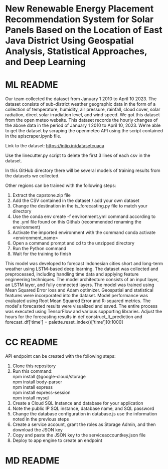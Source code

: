 # New Renewable Energy Placement Recommendation System for Solar Panels Based on the Location of East Java District Using Geospatial Analysis, Statistical Approaches, and Deep Learning

# ML README

Our team collected the dataset from January 1 2010 to April 10 2023. The dataset consists of sub-district weather geographic data in the form of a collection of temperature, humidity, air pressure, rainfall, cloud cover, solar radiation, direct solar irradiation level, and wind speed. We got this dataset from the open meteo website. This dataset records the hourly changes of the above data in the period of January 1 2010 to April 10, 2023. We're able to get the dataset by scraping the openmeteo API using the script contained in the apiscraper.ipynb file.

Link to the dataset: https://intip.in/datasetcuaca

Use the linecutter.py script to delete the first 3 lines of each csv in the dataset.

In this GitHub directory there will be several models of training results from the datasets we collected. 

Other regions can be trained with the following steps:
1. Extract the capstone.zip file
2. Add the CSV contained in the dataset / add your own dataset
3. Change the destination in the ts_forecasting.py file to match your directory
4. Use the conda env create -f environment.yml command according to the .yml file found on this Github (recommended renaming the environment)
5. Activate the imported environment with the command conda activate <environment_name>
6. Open a command prompt and cd to the unzipped directory
7. Run the Python command
8. Wait for the training to finish

This model was developed to forecast Indonesian cities short and long-term weather using LSTM-based deep learning. The dataset was collected and preprocessed, including handling time data and applying feature engineering techniques. The model architecture consists of an input layer, an LSTM layer, and fully connected layers. The model was trained using Mean Squared Error loss and Adam optimizer. Geospatial and statistical features were incorporated into the dataset. Model performance was evaluated using Root Mean Squared Error and R-squared metrics. The model's forecasted results were visualized and saved. The entire process was executed using TensorFlow and various supporting libraries. Adjust the hours for the forecasting results in def construct_lt_prediction and forecast_df['time'] = palette.reset_index()['time'][0:1000]

# CC README
API endpoint can be created with the following steps:
1. Clone this repository
2. Run this command: <br>
npm install @google-cloud/storage <br>
npm install body-parser <br>
npm install express <br>
npm install express-session <br>
npm install mysql
3. Create a Cloud SQL Instance and database for your application
4. Note the public IP SQL instance, database name, and SQL password
5. Change the database configuration in database.js use the information noted in the previous steps
6. Create a service account, grant the roles as Storage Admin, and then download the JSON key
7. Copy and paste the JSON key to the serviceaccountkey.json file
8. Deploy to app engine to create an endpoint

# MD README
